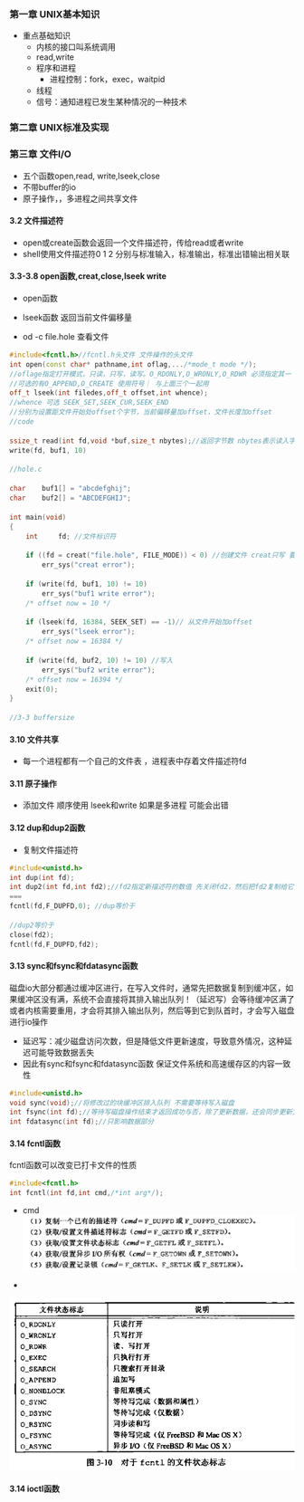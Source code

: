 ### 第一章 UNIX基本知识

- 重点基础知识
  - 内核的接口叫系统调用
  - read,write
  - 程序和进程
    - 进程控制：fork，exec，waitpid
  - 线程
  - 信号：通知进程已发生某种情况的一种技术

### 第二章 UNIX标准及实现


### 第三章 文件I/O
- 五个函数open,read, write,lseek,close
- 不带buffer的io
- 原子操作，，多进程之间共享文件

#### 3.2 文件描述符
- open或create函数会返回一个文件描述符，传给read或者write
- shell使用文件描述符0 1 2 分别与标准输入，标准输出，标准出错输出相关联

#### 3.3-3.8 open函数,creat,close,lseek write
- open函数

- lseek函数 返回当前文件偏移量
- od -c file.hole 查看文件

```cpp
#include<fcntl.h>//fcntl.h头文件 文件操作的头文件
int open(const char* pathname,int oflag,.../*mode_t mode */);
//oflage指定打开模式，只读，只写，读写。O_RDONLY,O_WRONLY,O_RDWR 必须指定其一
//可选的有O_APPEND,O_CREATE 使用符号｜ 与上面三个一起用
off_t lseek(int filedes,off_t offset,int whence);
//whence 可选 SEEK_SET,SEEK_CUR,SEEK_END
//分别为设置距文件开始处offset个字节，当前偏移量加offset，文件长度加offset
//code

ssize_t read(int fd,void *buf,size_t nbytes);//返回字节数 nbytes表示读入字节数 无符号整数
write(fd, buf1, 10)

//hole.c

char	buf1[] = "abcdefghij";
char	buf2[] = "ABCDEFGHIJ";

int main(void)
{
	int		fd; //文件标识符

	if ((fd = creat("file.hole", FILE_MODE)) < 0) //创建文件 creat只写 要先写
		err_sys("creat error");

	if (write(fd, buf1, 10) != 10)
		err_sys("buf1 write error");
	/* offset now = 10 */

	if (lseek(fd, 16384, SEEK_SET) == -1)// 从文件开始加offset
		err_sys("lseek error");
	/* offset now = 16384 */

	if (write(fd, buf2, 10) != 10) //写入
		err_sys("buf2 write error");
	/* offset now = 16394 */
	exit(0);
}

//3-3 buffersize

```

#### 3.10 文件共享
- 每一个进程都有一个自己的文件表 ，进程表中存着文件描述符fd

#### 3.11 原子操作

- 添加文件 顺序使用 lseek和write 如果是多进程 可能会出错

#### 3.12 dup和dup2函数 
- 复制文件描述符
```c
#include<unistd.h>
int dup(int fd);
int dup2(int fd,int fd2);//fd2指定新描述符的数值 先关闭fd2，然后把fd2复制给它
===
fcntl(fd,F_DUPFD,0); //dup等价于

//dup2等价于
close(fd2);
fcntl(fd,F_DUPFD,fd2);
```

#### 3.13 sync和fsync和fdatasync函数
磁盘io大部分都通过缓冲区进行，在写入文件时，通常先把数据复制到缓冲区，如果缓冲区没有满，系统不会直接将其排入输出队列！（延迟写）会等待缓冲区满了或者内核需要重用，才会将其排入输出队列，然后等到它到队首时，才会写入磁盘进行io操作
- 延迟写：减少磁盘访问次数，但是降低文件更新速度，导致意外情况，这种延迟可能导致数据丢失
- 因此有sync和fsync和fdatasync函数 保证文件系统和高速缓存区的内容一致性
```c
#include<unistd.h>
void sync(void);//将修改过的块缓冲区排入队列 不需要等待写入磁盘
int fsync(int fd);//等待写磁盘操作结束才返回成功与否，除了更新数据，还会同步更新文件属性
int fdatasync(int fd);//只影响数据部分
```

#### 3.14 fcntl函数
fcntl函数可以改变已打卡文件的性质
```c
#include<fcntl.h>
int fcntl(int fd,int cmd,/*int arg*/);

```
- cmd
![](img/2021-05-07-13-22-37.png)

- 
![](img/2021-05-07-13-21-28.png)

#### 3.14 ioctl函数
